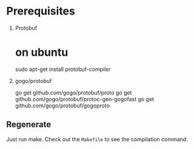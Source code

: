 # Prerequisites

1. Protobuf

    # on ubuntu

    sudo apt-get install protobuf-compiler

2. gogo/protobuf

    go get github.com/gogo/protobuf/proto
    go get github.com/gogo/protobuf/protoc-gen-gogofast
    go get github.com/gogo/protobuf/gogoproto

## Regenerate

Just run make. Check out the `Makefile` to see the compilation command.

